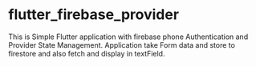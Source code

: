 # flutter_firebase_provider
This is Simple Flutter application with firebase phone Authentication and Provider State Management. Application take Form data and store to firestore and also fetch and display in textField.

